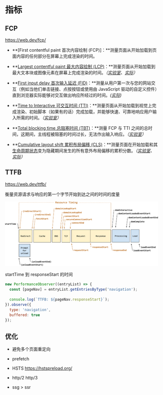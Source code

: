 # 指标

## FCP

<https://web.dev/fcp/>

- **[First contentful paint 首次内容绘制 (FCP)]：**测量页面从开始加载到页面内容的任何部分在屏幕上完成渲染的时间。

- **[Largest contentful paint 最大内容绘制 (LCP)](https://web.dev/lcp/)：**测量页面从开始加载到最大文本块或图像元素在屏幕上完成渲染的时间。*（[实验室](https://web.dev/user-centric-performance-metrics/#in-the-lab)、[实际](https://web.dev/user-centric-performance-metrics/#in-the-field)）*
- **[First input delay 首次输入延迟 (FID)](https://web.dev/fid/)：**测量从用户第一次与您的网站交互（例如当他们单击链接、点按按钮或使用由 JavaScript 驱动的自定义控件）直到浏览器实际能够对交互做出响应所经过的时间。*([实际](https://web.dev/user-centric-performance-metrics/#in-the-field))*
- **[Time to Interactive 可交互时间 (TTI)](https://web.dev/tti/)：**测量页面从开始加载到视觉上完成渲染、初始脚本（如果有的话）完成加载，并能够快速、可靠地响应用户输入所需的时间。*（[实验室](https://web.dev/user-centric-performance-metrics/#in-the-lab)）*
- **[Total blocking time 总阻塞时间 (TBT)](https://web.dev/tbt/)：**测量 FCP 与 TTI 之间的总时间，这期间，主线程被阻塞的时间过长，无法作出输入响应。*（[实验室](https://web.dev/user-centric-performance-metrics/#in-the-lab)）*
- **[Cumulative layout shift 累积布局偏移 (CLS)](https://web.dev/cls/)：**测量页面在开始加载和其[生命周期状态](https://developer.chrome.com/blog/page-lifecycle-api/)变为隐藏期间发生的所有意外布局偏移的累积分数。*（[实验室](https://web.dev/user-centric-performance-metrics/#in-the-lab)、[实际](https://web.dev/user-centric-performance-metrics/#in-the-field)）*

## TTFB

<https://web.dev/ttfb/>

衡量资源请求与响应的第一个字节开始到达之间的时间的度量

![img](./images/ccT8ltSPrTri3tz7AA3h.png)

startTime 到 responseStart 的时间

```js
new PerformanceObserver((entryList) => {
  const [pageNav] = entryList.getEntriesByType('navigation');

  console.log(`TTFB: ${pageNav.responseStart}`);
}).observe({
  type: 'navigation',
  buffered: true
});
```

## 优化

- 避免多个页面重定向

- prefetch
- HSTS <https://hstspreload.org/>
- http/2 http/3
- ssg > ssr
